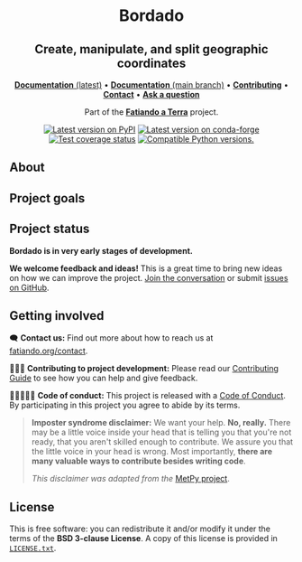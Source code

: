 <h1 align="center">Bordado</h1>

<h2 align="center">Create, manipulate, and split geographic coordinates</h2>

<p align="center">
<a href="https://www.fatiando.org/bordado"><strong>Documentation</strong> (latest)</a> •
<a href="https://www.fatiando.org/bordado/dev"><strong>Documentation</strong> (main branch)</a> •
<a href="https://github.com/fatiando/bordado/blob/main/CONTRIBUTING.md"><strong>Contributing</strong></a> •
<a href="https://www.fatiando.org/contact/"><strong>Contact</strong></a> •
<a href="https://github.com/orgs/fatiando/discussions"><strong>Ask a question</strong></a>
</p>

<p align="center">
Part of the
<a href="https://www.fatiando.org"><strong>Fatiando a Terra</strong></a>
project.
</p>

<p align="center">
<a href="https://pypi.python.org/pypi/bordado"><img src="http://img.shields.io/pypi/v/bordado.svg?style=flat-square" alt="Latest version on PyPI"></a>
<a href="https://github.com/conda-forge/bordado-feedstock"><img src="https://img.shields.io/conda/vn/conda-forge/bordado.svg?style=flat-square" alt="Latest version on conda-forge"></a>
<a href="https://codecov.io/gh/fatiando/bordado"><img src="https://img.shields.io/codecov/c/github/fatiando/bordado/main.svg?style=flat-square" alt="Test coverage status"></a>
<a href="https://pypi.python.org/pypi/bordado"><img src="https://img.shields.io/pypi/pyversions/bordado.svg?style=flat-square" alt="Compatible Python versions."></a>
<!-- <a href="https://doi.org/10.5281/zenodo.7851747"><img src="https://img.shields.io/badge/doi-10.5281%2Fzenodo.7851747-blue?style=flat-square" alt="DOI used to cite bordado"></a> -->
</p>

## About


## Project goals


## Project status

**Bordado is in very early stages of development.**

**We welcome feedback and ideas!** This is a great time to bring new ideas on
how we can improve the project.
[Join the conversation](https://www.fatiando.org/contact) or submit
[issues on GitHub](https://github.com/fatiando/bordado/issues).

## Getting involved

🗨️ **Contact us:**
Find out more about how to reach us at
[fatiando.org/contact](https://www.fatiando.org/contact/).

👩🏾‍💻 **Contributing to project development:**
Please read our
[Contributing Guide](https://github.com/fatiando/bordado/blob/main/CONTRIBUTING.md)
to see how you can help and give feedback.

🧑🏾‍🤝‍🧑🏼 **Code of conduct:**
This project is released with a
[Code of Conduct](https://github.com/fatiando/community/blob/main/CODE_OF_CONDUCT.md).
By participating in this project you agree to abide by its terms.

> **Imposter syndrome disclaimer:**
> We want your help. **No, really.** There may be a little voice inside your
> head that is telling you that you're not ready, that you aren't skilled
> enough to contribute. We assure you that the little voice in your head is
> wrong. Most importantly, **there are many valuable ways to contribute besides
> writing code**.
>
> *This disclaimer was adapted from the*
> [MetPy project](https://github.com/Unidata/MetPy).

## License

This is free software: you can redistribute it and/or modify it under the terms
of the **BSD 3-clause License**. A copy of this license is provided in
[`LICENSE.txt`](https://github.com/fatiando/bordado/blob/main/LICENSE.txt).
